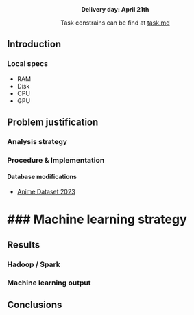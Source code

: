 <div align="center">
  <b>Delivery day: April 21th</b>

Task constrains can be find at <a href="./task.md">task.md</a>

</div>

## Introduction

### Local specs
  - RAM
  - Disk
  - CPU
  - GPU

## Problem justification

### Analysis strategy

### Procedure & Implementation

#### Database modifications

- [Anime Dataset 2023](https://www.kaggle.com/datasets/dbdmobile/myanimelist-dataset?select=final_animedataset.csv)

# ### Machine learning strategy

## Results

### Hadoop / Spark

### Machine learning output 

## Conclusions
